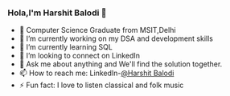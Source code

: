 ### Hola,I'm Harshit Balodi 👋

- 📕 Computer Science Graduate from MSIT,Delhi
- 🔭 I’m currently working on my DSA and development skills
- 🌱 I’m currently learning SQL
- 👯 I’m looking to connect on LinkedIn 
- 💬 Ask me about anything and We'll find the solution together.
- 📫 How to reach me: LinkedIn-[@Harshit Balodi](https://www.linkedin.com/in/harshit-balodi/)
- ⚡ Fun fact: I love to listen classical and folk music 

